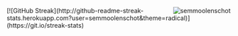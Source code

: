 <p><img align="right" src='https://github-readme-stats.vercel.app/api?username=semmoolenschot&show_icons=true&theme=radical' alt="semmoolenschot" /></p>
[![GitHub Streak](http://github-readme-streak-stats.herokuapp.com?user=semmoolenschot&theme=radical)](https://git.io/streak-stats)
